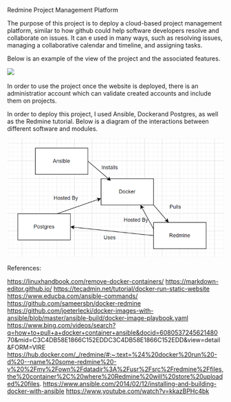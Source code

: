 Redmine Project Management Platform

The purpose of this project is to deploy a cloud-based project management platform, similar to how github could help software developers resolve and collaborate on issues. It can e used in many ways, such as resolving issues, managing a collaborative calendar and timeline, and assigning tasks.

Below is an example of the view of the project and the associated features.

![](https://img-0.journaldunet.com/KoFl254yd8jGWDrXl6Phe2j1Scc=/1080x/smart/9749863068a842adabca9f382fde11ee/ccmcms-jdn/19033451.jpg)

In order to use the project once the website is deployed, there is an administratior account which can validate created accounts and include them on projects.

In order to deploy this project, I used Ansible, Dockerand Postgres, as well as the Redmine tutorial. Below is a diagram of the interactions between different software and modules.

<img src="https://github.com/CY394/project-2-ben28wettstein/blob/master/Diagram.PNG">

References:

https://linuxhandbook.com/remove-docker-containers/
https://markdown-editor.github.io/
https://tecadmin.net/tutorial/docker-run-static-website
https://www.educba.com/ansible-commands/
https://github.com/sameersbn/docker-redmine
https://github.com/joeterlecki/docker-images-with-ansible/blob/master/ansible-build/docker-image-playbook.yaml
https://www.bing.com/videos/search?q=how+to+pull+a+docker+container+ansible&docid=6080537245621480
70&mid=C3C4DB58E1866C152EDDC3C4DB58E1866C152EDD&view=detail&FORM=VIRE
https://hub.docker.com/_/redmine/#:~:text=%24%20docker%20run%20-d%20--name%20some-redmine%20-v%20%2Fmy%2Fown%2Fdatadir%3A%2Fusr%2Fsrc%2Fredmine%2Ffiles,the%20container%2C%20where%20Redmine%20will%20store%20uploaded%20files.
https://www.ansible.com/2014/02/12/installing-and-building-docker-with-ansible
https://www.youtube.com/watch?v=kkazBPHc4bk


<!--more-->
